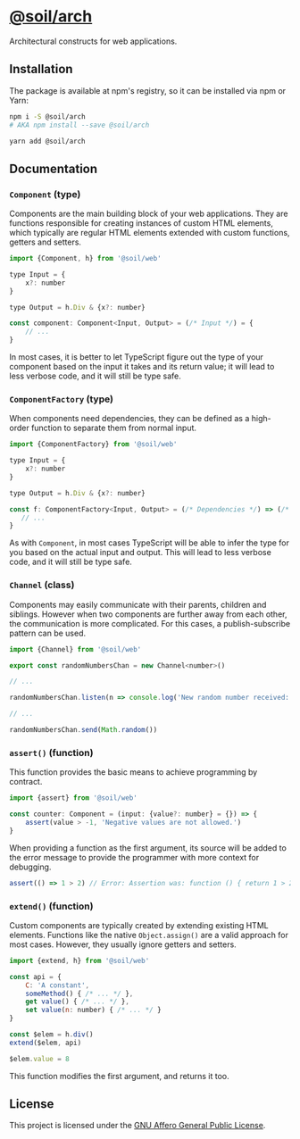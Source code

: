 # [@soil/arch](https://www.npmjs.com/package/@soil/arch)

Architectural constructs for web applications.


## Installation

The package is available at npm's registry, so it can be installed via npm or
Yarn:

```bash
npm i -S @soil/arch
# AKA npm install --save @soil/arch
```

```bash
yarn add @soil/arch
```


## Documentation

### `Component` (type)

Components are the main building block of your web applications. They are functions responsible for creating instances of custom HTML elements, which typically are regular HTML elements extended with custom functions, getters and setters.

```js
import {Component, h} from '@soil/web'

type Input = {
    x?: number
}

type Output = h.Div & {x?: number}

const component: Component<Input, Output> = (/* Input */) = {
    // ...
}
```

In most cases, it is better to let TypeScript figure out the type of your component based on the input it takes and its return value; it will lead to less verbose code, and it will still be type safe.

### `ComponentFactory` (type)

When components need dependencies, they can be defined as a high-order function to separate them from normal input.

```js
import {ComponentFactory} from '@soil/web'

type Input = {
    x?: number
}

type Output = h.Div & {x?: number}

const f: ComponentFactory<Input, Output> = (/* Dependencies */) => (/* Input */) => {
   // ...
}
```

As with `Component`, in most cases TypeScript will be able to infer the type for you based on the actual input and output. This will lead to less verbose code, and it will still be type safe.

### `Channel` (class)

Components may easily communicate with their parents, children and siblings. However when two components are further away from each other, the communication is more complicated. For this cases, a publish-subscribe pattern can be used.

```js
import {Channel} from '@soil/web'

export const randomNumbersChan = new Channel<number>()

// ...

randomNumbersChan.listen(n => console.log('New random number received:', n))

// ...

randomNumbersChan.send(Math.random())
```

### `assert()` (function)

This function provides the basic means to achieve programming by contract.

```js
import {assert} from '@soil/web'

const counter: Component = (input: {value?: number} = {}) => {
    assert(value > -1, 'Negative values are not allowed.')
}
```

When providing a function as the first argument, its source will be added to the error message to provide the programmer with more context for debugging.

```js
assert(() => 1 > 2) // Error: Assertion was: function () { return 1 > 2; }
```

### `extend()` (function)

Custom components are typically created by extending existing HTML elements. Functions like the native `Object.assign()` are a valid approach for most cases. However, they usually ignore getters and setters.

```js
import {extend, h} from '@soil/web'

const api = {
    C: 'A constant',
    someMethod() { /* ... */ },
    get value() { /* ... */ },
    set value(n: number) { /* ... */ }
}

const $elem = h.div()
extend($elem, api)

$elem.value = 8
```

This function modifies the first argument, and returns it too.


## License

This project is licensed under the [GNU Affero General Public License](LICENSE).
